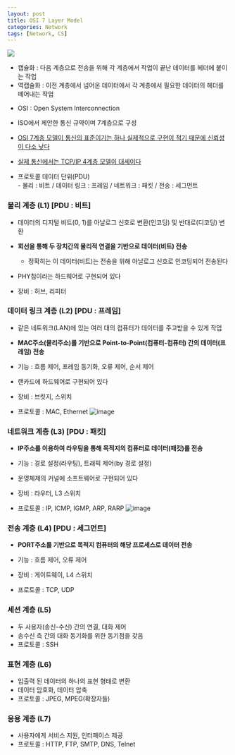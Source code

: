 ```yaml
---
layout: post
title: OSI 7 Layer Model
categories: Network
tags: [Network, CS]
---
```

![](https://blog.kakaocdn.net/dn/cnSGAt/btqFxAaBZKp/oerjCKYHcWuAmy482LzlAk/img.png)
- 캡슐화 : 다음 계층으로 전송을 위해 각 계층에서 작업이 끝난 데이터를 헤더에 붙이는 작업
- 역캡슐화 : 이전 계층에서 넘어온 데이터에서 각 계층에서 필요한 데이터의 헤더를 떼어내는 작업

* OSI : Open System Interconnection
* ISO에서 제안한 통신 규약이며 7계층으로 구성 
* <u>OSI 7계층 모델이 통신의 표준이기는 하나 실제적으로 구현이 적기 때문에 신뢰성이 다소 낮다</u>
* <u>실제 통신에서는 TCP/IP 4계층 모델이 대세이다</u>


* 프로토콜 데이터 단위(PDU)  
 \- 물리 : 비트 / 데이터 링크 : 프레임 / 네트워크 : 패킷 / 전송 : 세그먼트 

### 물리 계층 (L1) \[PDU : 비트\]

- 데이터의 디지털 비트(0, 1)를 아날로그 신호로 변환(인코딩) 및 반대로(디코딩) 변환
- **회선을 통해 두 장치간의 물리적 연결을 기반으로 데이터(비트) 전송**
  - 정확히는 이 데이터(비트)는 전송을 위해 아날로그 신호로 인코딩되어 전송된다 
- PHY칩이라는 하드웨어로 구현되어 있다
     
- 장비 : 허브, 리피터  

### 데이터 링크 계층 (L2) \[PDU : 프레임\]

- 같은 네트워크(LAN)에 있는 여러 대의 컴퓨터가 데이터를 주고받을 수 있게 작업
- **MAC주소(물리주소)를 기반으로 Point-to-Point(컴퓨터-컴퓨터) 간의 데이터(프레임) 전송**
- 기능 : 흐름 제어, 프레임 동기화, 오류 제어, 순서 제어
- 랜카드에 하드웨어로 구현되어 있다
  
- 장비 : 브릿지, 스위치
- 프로토콜 : MAC, Ethernet
![image](https://user-images.githubusercontent.com/48157259/142971755-d143cedc-8a5a-44f5-bfd0-62db07bbb3d7.png)


### 네트워크 계층 (L3) \[PDU : 패킷\]

- **IP주소를 이용하여 라우팅을 통해 목적지의 컴퓨터로 데이터(패킷)를 전송**
- 기능 : 경로 설정(라우팅), 트래픽 제어(by 경로 설정)
- 운영체제의 커널에 소프트웨어로 구현되어 있다  

- 장비 : 라우터, L3 스위치
- 프로토콜 : IP, ICMP, IGMP, ARP, RARP
![image](https://user-images.githubusercontent.com/48157259/142971894-f577fe54-33fb-4630-b465-4ca5b10d0244.png)


### 전송 계층 (L4) \[PDU : 세그먼트\]

- **PORT주소를 기반으로 목적지 컴퓨터의 해당 프로세스로 데이터 전송**
- 기능 : 흐름 제어, 오류 제어
  
- 장비 : 게이트웨이, L4 스위치
- 프로토콜 : TCP, UDP

### 세션 계층 (L5)
- 두 사용자(송신-수신) 간의 연결, 대화 제어
- 송수신 측 간의 대화 동기화를 위한 동기점을 갖음
- 프로토콜 : SSH

### 표현 계층 (L6)
- 입출력 된 데이터의 하나의 표현 형태로 변환
- 데이터 암호화, 데이터 압축
- 프로토콜 : JPEG, MPEG(확장자들)

### 응용 계층 (L7)
- 사용자에게 서비스 지원, 인터페이스 제공
- 프로토콜 : HTTP, FTP, SMTP, DNS, Telnet


